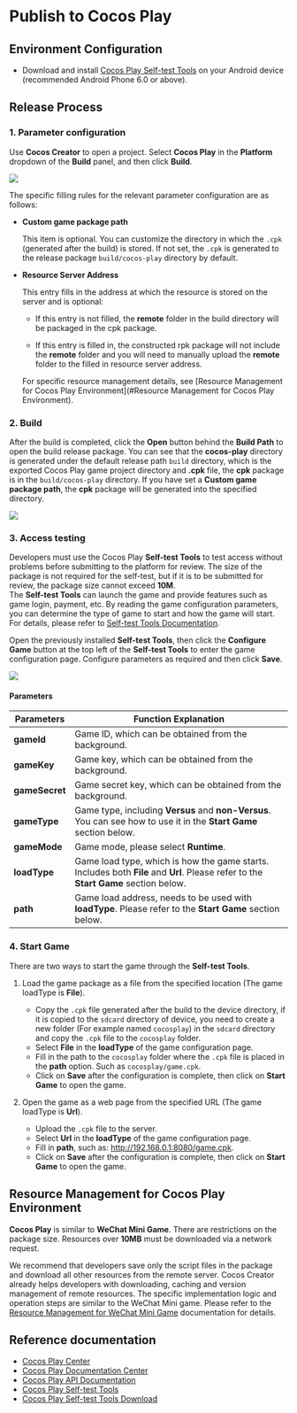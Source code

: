 # Publish to Cocos Play

## Environment Configuration

- Download and install [Cocos Play Self-test Tools](https://gamebox.gitbook.io/project/you-xi-jie-ru-wen-dang/ji-shu-dui-jie/zi-ce-gong-ju) on your Android device (recommended Android Phone 6.0 or above).

## Release Process

### 1. Parameter configuration

Use **Cocos Creator** to open a project. Select **Cocos Play** in the **Platform** dropdown of the **Build** panel, and then click **Build**.

![](publish-cocosplay/build.png)

The specific filling rules for the relevant parameter configuration are as follows:

- **Custom game package path**

  This item is optional. You can customize the directory in which the `.cpk` (generated after the build) is stored. If not set, the `.cpk` is generated to the release package `build/cocos-play` directory by default.

- **Resource Server Address**

  This entry fills in the address at which the resource is stored on the server and is optional:

  - If this entry is not filled, the **remote** folder in the build directory will be packaged in the cpk package.

  - If this entry is filled in, the constructed rpk package will not include the **remote** folder and you will need to manually upload the **remote** folder to the filled in resource server address.

  For specific resource management details, see [Resource Management for Cocos Play Environment](#Resource Management for Cocos Play Environment).

### 2. Build

After the build is completed, click the **Open** button behind the **Build Path** to open the build release package. You can see that the **cocos-play** directory is generated under the default release path `build` directory, which is the exported Cocos Play game project directory and **.cpk** file, the **cpk** package is in the `build/cocos-play` directory. If you have set a **Custom game package path**, the **cpk** package will be generated into the specified directory.

![](publish-cocosplay/package.png)

### 3. Access testing

Developers must use the Cocos Play **Self-test Tools** to test access without problems before submitting to the platform for review. The size of the package is not required for the self-test, but if it is to be submitted for review, the package size cannot exceed **10M**.<br>
The **Self-test Tools** can launch the game and provide features such as game login, payment, etc. By reading the game configuration parameters, you can determine the type of game to start and how the game will start. For details, please refer to [Self-test Tools Documentation](https://gamebox.gitbook.io/project/you-xi-jie-ru-wen-dang/ji-shu-dui-jie/zi-ce-gong-ju).

Open the previously installed **Self-test Tools**, then click the **Configure Game** button at the top left of the **Self-test Tools** to enter the game configuration page. Configure parameters as required and then click **Save**.

![](publish-cocosplay/configuration.png)

#### Parameters

| Parameters      | Function Explanation  |
| --------------  |  -----------          |
| **gameId**      | Game ID, which can be obtained from the background. |
| **gameKey**     | Game key, which can be obtained from the background. |
| **gameSecret**  | Game secret key, which can be obtained from the background. |
| **gameType**    | Game type, including **Versus** and **non-Versus**. You can see how to use it in the **Start Game** section below. |
| **gameMode**    | Game mode, please select **Runtime**.    |
| **loadType**    | Game load type, which is how the game starts. Includes both **File** and **Url**. Please refer to the **Start Game** section below. |
| **path**        | Game load address, needs to be used with **loadType**. Please refer to the **Start Game** section below.   |

### 4. Start Game

There are two ways to start the game through the **Self-test Tools**.

1. Load the game package as a file from the specified location (The game loadType is **File**).

    - Copy the `.cpk` file generated after the build to the device directory, if it is copied to the `sdcard` directory of device, you need to create a new folder (For example named `cocosplay`) in the `sdcard` directory and copy the `.cpk` file to the `cocosplay` folder.
    - Select **File** in the **loadType** of the game configuration page.
    - Fill in the path to the `cocosplay` folder where the `.cpk` file is placed in the **path** option. Such as `cocosplay/game.cpk`.
    - Click on **Save** after the configuration is complete, then click on **Start Game** to open the game.

2. Open the game as a web page from the specified URL (The game loadType is **Url**).

    - Upload the `.cpk` file to the server.
    - Select **Url** in the **loadType** of the game configuration page.
    - Fill in **path**, such as: <http://192.168.0.1:8080/game.cpk>.
    - Click on **Save** after the configuration is complete, then click on **Start Game** to open the game.

## Resource Management for Cocos Play Environment

**Cocos Play** is similar to **WeChat Mini Game**. There are restrictions on the package size. Resources over **10MB** must be downloaded via a network request.

We recommend that developers save only the script files in the package and download all other resources from the remote server. Cocos Creator already helps developers with downloading, caching and version management of remote resources. The specific implementation logic and operation steps are similar to the WeChat Mini game. Please refer to the [Resource Management for WeChat Mini Game](./publish-wechatgame.md#resource-management-for-wechat-mini-game-environment) documentation for details.

## Reference documentation

- [Cocos Play Center](https://gamebox.cocos.com/)
- [Cocos Play Documentation Center](https://gamebox.gitbook.io/project/)
- [Cocos Play API Documentation](https://gamebox.gitbook.io/project/you-xi-jie-ru-wen-dang/ji-shu-dui-jie/ji-chu-neng-li)
- [Cocos Play Self-test Tools](https://gamebox.gitbook.io/project/you-xi-jie-ru-wen-dang/ji-shu-dui-jie/zi-ce-gong-ju)
- [Cocos Play Self-test Tools Download](https://gamebox.gitbook.io/project/you-xi-jie-ru-wen-dang/zi-ce-gong-ju)
